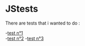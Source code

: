 # JStests

There are tests that i wanted to do :

  -[test n°1](https://nath54.github.io/jstests/test1.html)  
  -[test n°2](https://nath54.github.io/jstests/test2.html)
  -[test n°3](https://nath54.github.io/jstests/test3.html)
    

